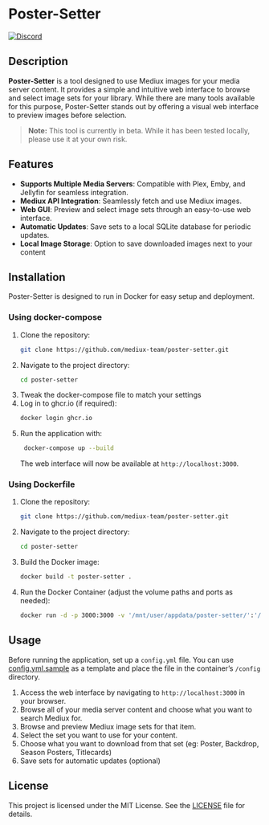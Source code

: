 # Poster-Setter

[![Discord](https://img.shields.io/discord/1077169076113248307?logo=discord&label=Discord)](https://discord.gg/HP9TpTmfcp)

## Description

**Poster-Setter** is a tool designed to use Mediux images for your media server content. It provides a simple and intuitive web interface to browse and select image sets for your library. While there are many tools available for this purpose, Poster-Setter stands out by offering a visual web interface to preview images before selection.

> **Note:** This tool is currently in beta. While it has been tested locally, please use it at your own risk.

## Features

-   **Supports Multiple Media Servers**: Compatible with Plex, Emby, and Jellyfin for seamless integration.
-   **Mediux API Integration**: Seamlessly fetch and use Mediux images.
-   **Web GUI**: Preview and select image sets through an easy-to-use web interface.
-   **Automatic Updates**: Save sets to a local SQLite database for periodic updates.
-   **Local Image Storage**: Option to save downloaded images next to your content

## Installation

Poster-Setter is designed to run in Docker for easy setup and deployment.

### Using docker-compose

1. Clone the repository:
    ```sh
    git clone https://github.com/mediux-team/poster-setter.git
    ```
2. Navigate to the project directory:
    ```sh
    cd poster-setter
    ```
3. Tweak the docker-compose file to match your settings
4. Log in to ghcr.io (if required):
    ```sh
    docker login ghcr.io
    ```
5. Run the application with:
    ```sh
     docker-compose up --build
    ```
    The web interface will now be available at `http://localhost:3000`.

### Using Dockerfile

1. Clone the repository:
    ```sh
    git clone https://github.com/mediux-team/poster-setter.git
    ```
2. Navigate to the project directory:
    ```sh
    cd poster-setter
    ```
3. Build the Docker image:
    ```sh
    docker build -t poster-setter .
    ```
4. Run the Docker Container (adjust the volume paths and ports as needed):
    ```sh
    docker run -d -p 3000:3000 -v '/mnt/user/appdata/poster-setter/':'/config':'rw' -v '/mnt/user/data/media/':'/data/media':'rw' poster-setter
    ```

## Usage

Before running the application, set up a `config.yml` file. You can use [config.yml.sample](config.yml.sample) as a template and place the file in the container’s `/config` directory.

1. Access the web interface by navigating to `http://localhost:3000` in your browser.
2. Browse all of your media server content and choose what you want to search Mediux for.
3. Browse and preview Mediux image sets for that item.
4. Select the set you want to use for your content.
5. Choose what you want to download from that set (eg: Poster, Backdrop, Season Posters, Titlecards)
6. Save sets for automatic updates (optional)

## License

This project is licensed under the MIT License. See the [LICENSE](LICENSE) file for details.
